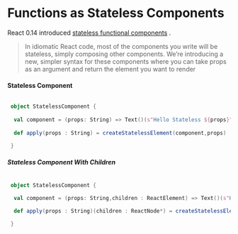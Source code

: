 # Functions as Stateless Components

React 0.14 introduced [stateless functional components](https://facebook.github.io/react/blog/2015/10/07/react-v0.14.html#stateless-functional-components) .

>In idiomatic React code, most of the components you write will be stateless, simply composing other components. We’re introducing a new, simpler syntax for these components where you can take props as an argument and return the element you want to render



#### Stateless Component

```scala

 object StatelessComponent {
  
  val component = (props: String) => Text()(s"Hello Stateless ${props}")
 
  def apply(props : String) = createStatelessElement(component,props)
  
 }

```

##### Stateless Component With Children

```scala

 object StatelessComponent {

  val component = (props: String,children : ReactElement) => Text()(s"Hello Stateless ${props}",children)

  def apply(props : String)(children : ReactNode*) = createStatelessElementWithChildren(component,props)(children: _*)

 }

```

